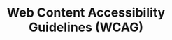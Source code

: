 ---
title: "Web Content Accessibility Guidelines (WCAG)"
authors:
    - "Accessibility Guidelines Working Group"
    - "W3C"
type: "tool"
categories: 
    - "accessibility"
link: "https://www.w3.org/WAI/standards-guidelines/wcag/"
---